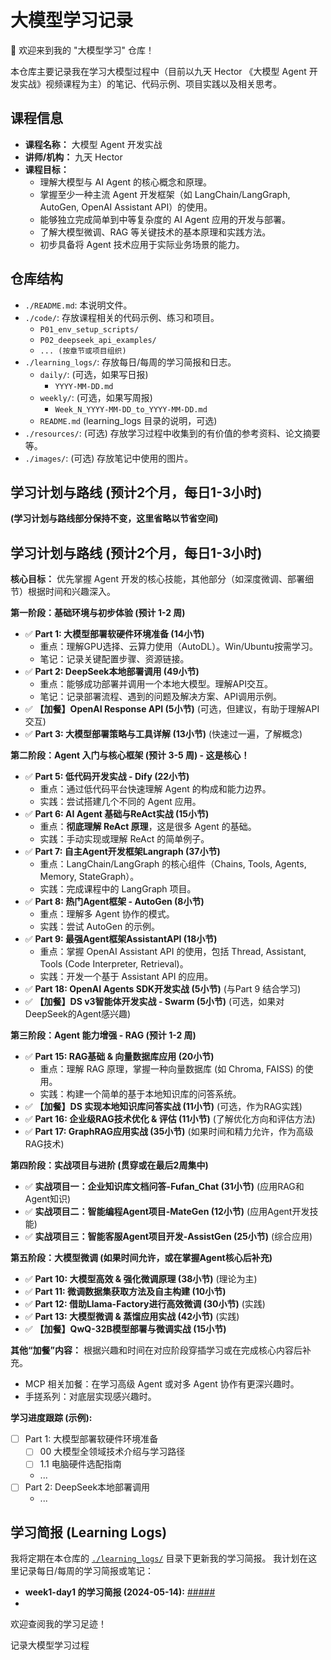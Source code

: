# 大模型学习记录

👋 欢迎来到我的 "大模型学习" 仓库！

本仓库主要记录我在学习大模型过程中（目前以九天 Hector 《大模型 Agent 开发实战》视频课程为主）的笔记、代码示例、项目实践以及相关思考。

## 课程信息

*   **课程名称：** 大模型 Agent 开发实战
*   **讲师/机构：** 九天 Hector
*   **课程目标：**
    *   理解大模型与 AI Agent 的核心概念和原理。
    *   掌握至少一种主流 Agent 开发框架（如 LangChain/LangGraph, AutoGen, OpenAI Assistant API）的使用。
    *   能够独立完成简单到中等复杂度的 AI Agent 应用的开发与部署。
    *   了解大模型微调、RAG 等关键技术的基本原理和实践方法。
    *   初步具备将 Agent 技术应用于实际业务场景的能力。

## 仓库结构

*   `./README.md`: 本说明文件。
*   `./code/`: 存放课程相关的代码示例、练习和项目。
    *   `P01_env_setup_scripts/`
    *   `P02_deepseek_api_examples/`
    *   `... (按章节或项目组织)`
*   `./learning_logs/`: 存放每日/每周的学习简报和日志。
    *   `daily/`: (可选，如果写日报)
        *   `YYYY-MM-DD.md`
    *   `weekly/`: (可选，如果写周报)
        *   `Week_N_YYYY-MM-DD_to_YYYY-MM-DD.md`
    *   `README.md` (learning_logs 目录的说明，可选)
*   `./resources/`: (可选) 存放学习过程中收集到的有价值的参考资料、论文摘要等。
*   `./images/`: (可选) 存放笔记中使用的图片。

## 学习计划与路线 (预计2个月，每日1-3小时)

**(学习计划与路线部分保持不变，这里省略以节省空间)**
## 学习计划与路线 (预计2个月，每日1-3小时)

**核心目标：** 优先掌握 Agent 开发的核心技能，其他部分（如深度微调、部署细节）根据时间和兴趣深入。

**第一阶段：基础环境与初步体验 (预计 1-2 周)**

*   ✅ **Part 1: 大模型部署软硬件环境准备 (14小节)**
    *   重点：理解GPU选择、云算力使用（AutoDL）。Win/Ubuntu按需学习。
    *   笔记：记录关键配置步骤、资源链接。
*   ✅ **Part 2: DeepSeek本地部署调用 (49小节)**
    *   重点：能够成功部署并调用一个本地大模型。理解API交互。
    *   笔记：记录部署流程、遇到的问题及解决方案、API调用示例。
*   ✅ **【加餐】OpenAI Response API (5小节)** (可选，但建议，有助于理解API交互)
*   ✅ **Part 3: 大模型部署策略与工具详解 (13小节)** (快速过一遍，了解概念)

**第二阶段：Agent 入门与核心框架 (预计 3-5 周) - 这是核心！**

*   ✅ **Part 5: 低代码开发实战 - Dify (22小节)**
    *   重点：通过低代码平台快速理解 Agent 的构成和能力边界。
    *   实践：尝试搭建几个不同的 Agent 应用。
*   ✅ **Part 6: AI Agent 基础与ReAct实战 (15小节)**
    *   重点：**彻底理解 ReAct 原理**，这是很多 Agent 的基础。
    *   实践：手动实现或理解 ReAct 的简单例子。
*   ✅ **Part 7: 自主Agent开发框架Langraph (37小节)**
    *   重点：LangChain/LangGraph 的核心组件（Chains, Tools, Agents, Memory, StateGraph）。
    *   实践：完成课程中的 LangGraph 项目。
*   ✅ **Part 8: 热门Agent框架 - AutoGen (8小节)**
    *   重点：理解多 Agent 协作的模式。
    *   实践：尝试 AutoGen 的示例。
*   ✅ **Part 9: 最强Agent框架AssistantAPI (18小节)**
    *   重点：掌握 OpenAI Assistant API 的使用，包括 Thread, Assistant, Tools (Code Interpreter, Retrieval)。
    *   实践：开发一个基于 Assistant API 的应用。
*   ✅ **Part 18: OpenAI Agents SDK开发实战 (5小节)** (与Part 9 结合学习)
*   ✅ **【加餐】DS v3智能体开发实战 - Swarm (5小节)** (可选，如果对DeepSeek的Agent感兴趣)

**第三阶段：Agent 能力增强 - RAG (预计 1-2 周)**

*   ✅ **Part 15: RAG基础 & 向量数据库应用 (20小节)**
    *   重点：理解 RAG 原理，掌握一种向量数据库 (如 Chroma, FAISS) 的使用。
    *   实践：构建一个简单的基于本地知识库的问答系统。
*   ✅ **【加餐】DS 实现本地知识库问答实战 (11小节)** (可选，作为RAG实践)
*   ✅ **Part 16: 企业级RAG技术优化 & 评估 (11小节)** (了解优化方向和评估方法)
*   ✅ **Part 17: GraphRAG应用实战 (35小节)** (如果时间和精力允许，作为高级RAG技术)

**第四阶段：实战项目与进阶 (贯穿或在最后2周集中)**

*   ✅ **实战项目一：企业知识库文档问答-Fufan_Chat (31小节)** (应用RAG和Agent知识)
*   ✅ **实战项目二：智能编程Agent项目-MateGen (12小节)** (应用Agent开发技能)
*   ✅ **实战项目三：智能客服Agent项目开发-AssistGen (25小节)** (综合应用)

**第五阶段：大模型微调 (如果时间允许，或在掌握Agent核心后补充)**

*   ✅ **Part 10: 大模型高效 & 强化微调原理 (38小节)** (理论为主)
*   ✅ **Part 11: 微调数据集获取方法及自主构建 (10小节)**
*   ✅ **Part 12: 借助Llama-Factory进行高效微调 (30小节)** (实践)
*   ✅ **Part 13: 大模型微调 & 蒸馏应用实战 (42小节)** (实践)
*   ✅ **【加餐】QwQ-32B模型部署与微调实战 (15小节)**

**其他“加餐”内容：** 根据兴趣和时间在对应阶段穿插学习或在完成核心内容后补充。
*   MCP 相关加餐：在学习高级 Agent 或对多 Agent 协作有更深兴趣时。
*   手搓系列：对底层实现感兴趣时。

**学习进度跟踪 (示例):**

*   [ ] Part 1: 大模型部署软硬件环境准备
    *   [ ] 00 大模型全领域技术介绍与学习路径
    *   [ ] 1.1 电脑硬件选配指南
    *   ...
*   [ ] Part 2: DeepSeek本地部署调用
    *   ...

## 学习简报 (Learning Logs)

我将定期在本仓库的 [`./learning_logs/`](./learning_logs/) 目录下更新我的学习简报。
我计划在这里记录每日/每周的学习简报或笔记：
*   **week1-day1 的学习简报 (2024-05-14):** [#####](./learning_logs/week1-day1.md)
*   <!-- 新的日志会添加到这里 -->
欢迎查阅我的学习足迹！


记录大模型学习过程
